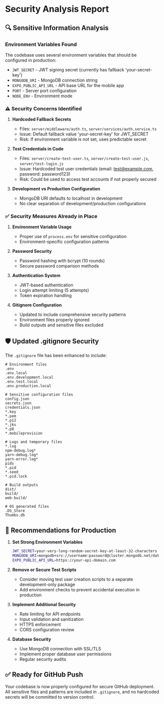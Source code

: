 # Security Analysis Report

## 🔍 Sensitive Information Analysis

### Environment Variables Found
The codebase uses several environment variables that should be configured in production:

- `JWT_SECRET` - JWT signing secret (currently has fallback 'your-secret-key')
- `MONGODB_URI` - MongoDB connection string
- `EXPO_PUBLIC_API_URL` - API base URL for the mobile app
- `PORT` - Server port configuration
- `NODE_ENV` - Environment mode

### ⚠️ Security Concerns Identified

1. **Hardcoded Fallback Secrets**
   - Files: `server/middleware/auth.ts`, `server/services/auth.service.ts`
   - Issue: Default fallback value 'your-secret-key' for JWT_SECRET
   - Risk: If environment variable is not set, uses predictable secret

2. **Test Credentials in Code**
   - Files: `server/create-test-user.ts`, `server/create-test-user.js`, `server/test-login.js`
   - Issue: Hardcoded test user credentials (email: test@example.com, password: password123)
   - Risk: Could be used to access test accounts if not properly secured

3. **Development vs Production Configuration**
   - MongoDB URI defaults to localhost in development
   - No clear separation of development/production configurations

### ✅ Security Measures Already in Place

1. **Environment Variable Usage**
   - Proper use of `process.env` for sensitive configuration
   - Environment-specific configuration patterns

2. **Password Security**
   - Password hashing with bcrypt (10 rounds)
   - Secure password comparison methods

3. **Authentication System**
   - JWT-based authentication
   - Login attempt limiting (5 attempts)
   - Token expiration handling

4. **Gitignore Configuration**
   - Updated to include comprehensive security patterns
   - Environment files properly ignored
   - Build outputs and sensitive files excluded

## 🛡️ Updated .gitignore Security

The `.gitignore` file has been enhanced to include:

```gitignore
# Environment files
.env
.env.local
.env.development.local
.env.test.local
.env.production.local

# Sensitive configuration files
config.json
secrets.json
credentials.json
*.key
*.pem
*.p12
*.jks
*.p8
*.mobileprovision

# Logs and temporary files
*.log
npm-debug.log*
yarn-debug.log*
yarn-error.log*
pids
*.pid
*.seed
*.pid.lock

# Build outputs
dist/
build/
web-build/

# OS generated files
.DS_Store
Thumbs.db
```

## 🚀 Recommendations for Production

1. **Set Strong Environment Variables**
   ```bash
   JWT_SECRET=your-very-long-random-secret-key-at-least-32-characters
   MONGODB_URI=mongodb+srv://username:password@cluster.mongodb.net/database
   EXPO_PUBLIC_API_URL=https://your-api-domain.com
   ```

2. **Remove or Secure Test Scripts**
   - Consider moving test user creation scripts to a separate development-only package
   - Add environment checks to prevent accidental execution in production

3. **Implement Additional Security**
   - Rate limiting for API endpoints
   - Input validation and sanitization
   - HTTPS enforcement
   - CORS configuration review

4. **Database Security**
   - Use MongoDB connection with SSL/TLS
   - Implement proper database user permissions
   - Regular security audits

## ✅ Ready for GitHub Push

Your codebase is now properly configured for secure GitHub deployment. All sensitive files and patterns are included in `.gitignore`, and no hardcoded secrets will be committed to version control.